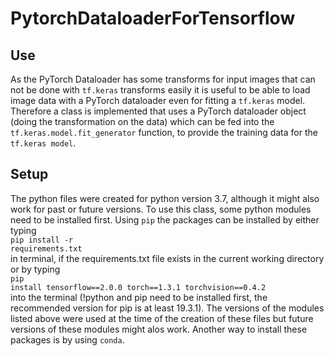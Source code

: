 # PytorchDataloaderForTensorflow
## Use
As the PyTorch Dataloader has some transforms for input images that can not be done with <code>tf.keras</code> transforms easily it is useful to be able to load image data with a PyTorch dataloader even for fitting a <code>tf.keras</code> model. Therefore a class is implemented that uses a PyTorch dataloader object (doing the transformation on the data) which can be fed into the <code>tf.keras.model.fit_generator</code> function, to provide the training data for the <code>tf.keras model</code>.
## Setup
The python files were created for python version 3.7, although it might also work for past or future versions.
To use this class, some python modules need to be installed first. Using <code>pip</code> the packages can be installed by either typing <br/><code>pip install -r requirements.txt</code><br/> in terminal, if the requirements.txt file exists in the current working directory or by typing <br/><code>pip install tensorflow==2.0.0 torch==1.3.1 torchvision==0.4.2</code><br/> into the terminal (!python and pip need to be installed first, the recommended version for pip is at least 19.3.1). The versions of the modules listed above were used at the time of the creation of these files but future versions of these modules might alos work. Another way to install these packages is by using <code>conda</code>.
